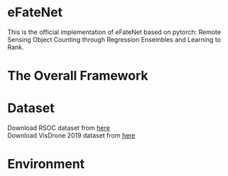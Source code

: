 # eFateNet
This is the official implementation of eFateNet based on pytorch: Remote Sensing Object Counting through Regression Ensembles and Learning to Rank.
# The Overall Framework

# Dataset
Download RSOC dataset from [here](https://github.com/gaoguangshuai/Counting-from-Sky-A-Large-scale-Dataset-for-Remote-Sensing-Object-Counting-and-A-Benchmark-Method)  
Download VisDrone 2019 dataset from [here](https://github.com/HaoyueBaiZJU/SACANet-VisDrone-Crowd)
# Environment
